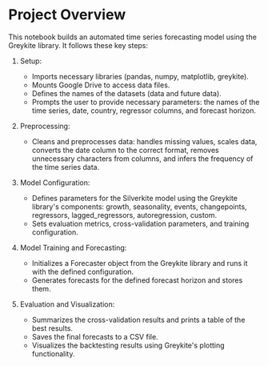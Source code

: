 # Project Overview

This notebook builds an automated time series forecasting model using the Greykite library. It follows these key steps:

1. Setup:
   
    * Imports necessary libraries (pandas, numpy, matplotlib, greykite).
    * Mounts Google Drive to access data files.
    * Defines the names of the datasets (data and future data).
    * Prompts the user to provide necessary parameters: the names of the time series, date, country, regressor columns, and forecast horizon.
  
2. Preprocessing:

    * Cleans and preprocesses data: handles missing values, scales data, converts the date column to the correct format, removes unnecessary characters from columns, and infers the frequency of the time series data.

3. Model Configuration:

    * Defines parameters for the Silverkite model using the Greykite library's components: growth, seasonality, events, changepoints, regressors, lagged_regressors, autoregression, custom.
    * Sets evaluation metrics, cross-validation parameters, and training configuration.

4. Model Training and Forecasting:

    * Initializes a Forecaster object from the Greykite library and runs it with the defined configuration.
    * Generates forecasts for the defined forecast horizon and stores them.

5. Evaluation and Visualization:

    * Summarizes the cross-validation results and prints a table of the best results.
    * Saves the final forecasts to a CSV file.
    * Visualizes the backtesting results using Greykite's plotting functionality.
